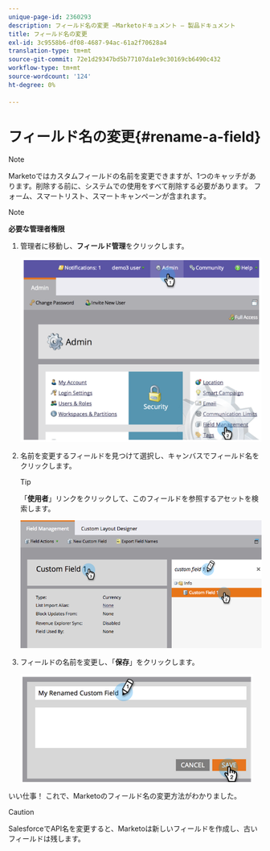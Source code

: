 ```yaml
---
unique-page-id: 2360293
description: フィールド名の変更 —Marketoドキュメント — 製品ドキュメント
title: フィールド名の変更
exl-id: 3c9558b6-df08-4687-94ac-61a2f70628a4
translation-type: tm+mt
source-git-commit: 72e1d29347bd5b77107da1e9c30169cb6490c432
workflow-type: tm+mt
source-wordcount: '124'
ht-degree: 0%

---
```


# フィールド名の変更{#rename-a-field}

>[!NOTE]
>
>Marketoではカスタムフィールドの名前を変更できますが、1つのキャッチがあります。削除する前に、システムでの使用をすべて削除する必要があります。 フォーム、スマートリスト、スマートキャンペーンが含まれます。

>[!NOTE]
>
>**必要な管理者権限**

1. 管理者に移動し、**フィールド管理**&#x200B;をクリックします。

   ![](assets/image2014-9-24-14-3a2-3a25.png)

1. 名前を変更するフィールドを見つけて選択し、キャンバスでフィールド名をクリックします。

   >[!TIP]
   >
   >「**使用者**」リンクをクリックして、このフィールドを参照するアセットを検索します。

   ![](assets/changefieldname.png)

1. フィールドの名前を変更し、「**保存**」をクリックします。

   ![](assets/image2014-9-24-14-2-55.png)

いい仕事！ これで、Marketoのフィールド名の変更方法がわかりました。

>[!CAUTION]
>
>SalesforceでAPI名を変更すると、Marketoは新しいフィールドを作成し、古いフィールドは残します。
